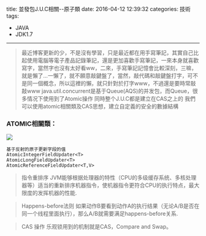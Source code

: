 title: 並發包J.U.C相關--原子類
date: 2016-04-12 12:39:32
categories: 技術
tags:
- JAVA
- JDK1.7
---
> 最近博客更新的少，不是沒有學習，只是最近都在用手寫筆記，其實自己比起使用電腦等電子產品記錄筆記，還是更加喜歡手寫筆記，一來本身就喜歡寫字，當然字也沒有太好看ww，二來，手寫筆記記憶會比較深刻，三嘛，就是懶了...一懶了，就不願意敲鍵盤了，當然，敲代碼和敲鍵盤打字，可不是同一個概念，所以這裡的懶，就只針對於打字www，不過還是要時常敲敲www
> java.util.concurrent是基于Queue(AQS)的并发包，而Queue，很多情况下使用到了Atomic操作
> 同時整个J.U.C都是建立在CAS之上的
> 我們可以使用atomic相關類及CAS思想，建立自定義的安全的數據結構

<!--more-->

### ATOMIC相關類：
<img src="/images/JUC/juc-atomic.png"  />

```
基于反射的原子更新字段的值
AtomicIntegerFieldUpdater<T>
AtomicLongFieldUpdater<T>
AtomicReferenceFieldUpdater<T,V>
```
> 指令重排序
> JVM能够根据处理器的特性（CPU的多级缓存系统、多核处理器等）适当的重新排序机器指令，使机器指令更符合CPU的执行特点，最大限度的发挥机器的性能.

> Happens-before法则
> 如果动作B要看到动作A的执行结果（无论A/B是否在同一个线程里面执行），那么A/B就需要满足happens-before关系.

> CAS 操作
> 乐观锁用到的机制就是CAS，Compare and Swap。


